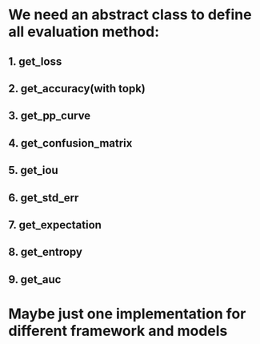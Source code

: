 # We need an abstract class to define all evaluation method:
## 1. get_loss
## 2. get_accuracy(with topk)
## 3. get_pp_curve
## 4. get_confusion_matrix
## 5. get_iou
## 6. get_std_err
## 7. get_expectation
## 8. get_entropy
## 9. get_auc

# Maybe just one implementation for different framework and models
